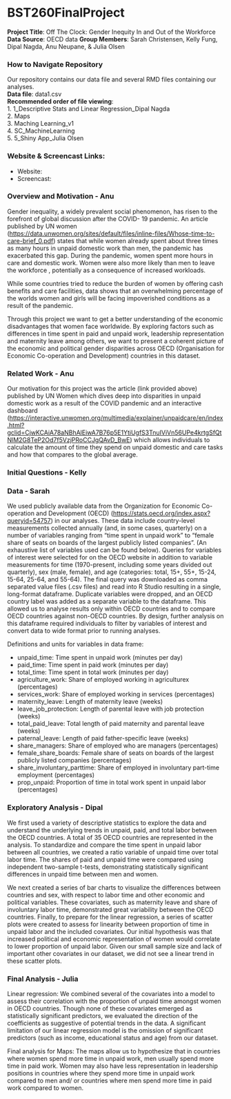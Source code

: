 # BST260FinalProject

**Project Title**: Off The Clock: Gender Inequity In and Out of the Workforce
**Data Source**: OECD data
**Group Members**: Sarah Christensen, Kelly Fung, Dipal Nagda, Anu Neupane, & Julia Olsen

### How to Navigate Repository
Our repository contains our data file and several RMD files containing our analyses.  
**Data file**: data1.csv  
**Recommended order of file viewing**:  
      1. 1_Descriptive Stats and Linear Regression_Dipal Nagda  
      2. Maps  
      3. Maching Learning_v1  
      4. SC_MachineLearning  
      5. 5_Shiny App_Julia Olsen  

### Website & Screencast Links:
- Website:
- Screencast:

### Overview and Motivation - Anu
Gender inequality, a widely prevalent social phenomenon, has risen to the forefront of global discussion after the COVID- 19 pandemic. An article published by UN women (https://data.unwomen.org/sites/default/files/inline-files/Whose-time-to-care-brief_0.pdf) states that while women already spent about three times as many hours in unpaid domestic work than men, the pandemic has exacerbated this gap. During the pandemic, women spent more hours in care and domestic work. Women were also more likely than men to leave the workforce , potentially as a consequence of increased workloads. 

While some countries tried to reduce the burden of women by offering cash benefits and care facilities, data shows that an overwhelming percentage of the worlds women and girls will be facing impoverished conditions as a result of the pandemic. 

Through this project we want to get a better understanding of the economic disadvantages that women face worldwide. By exploring factors such as differences in time spent in paid and unpaid work, leadership representation and maternity leave among others, we want to present a coherent picture of the economic and political gender disparities across OECD (Organisation for Economic Co-operation and Development) countries in this dataset. 

### Related Work - Anu 

Our motivation for this project was the article (link provided above) published by UN Women which dives deep into disparities in unpaid domestic work as a result of the COVID pandemic and an interactive dashboard (https://interactive.unwomen.org/multimedia/explainer/unpaidcare/en/index.html?gclid=CjwKCAiA78aNBhAlEiwA7B76p5E1YtiUgfS3TnuIViVn56UPe4krtgSfQtNlM2G8TeP2Od7f5VzjPRoCCJgQAvD_BwE) which allows individuals to calculate the amount of time they spend on unpaid domestic and care tasks and how that compares to the global average. 

### Initial Questions - Kelly


### Data - Sarah

We used publicly available data from the Organization for Economic Co-operation and Development (OECD)  (https://stats.oecd.org/index.aspx?queryid=54757) in our analyses. These data include country-level measurements collected annually (and, in some cases, quarterly) on a number of variables ranging from “time spent in unpaid work” to “female share of seats on boards of the largest publicly listed companies”. (An exhaustive list of variables used can be found below). Queries for variables of interest were selected for on the OECD website in addition to variable measurements for time (1970-present, including some years divided out quarterly), sex (male, female), and age (categories: total, 15+, 55+, 15-24, 15-64, 25-64, and 55-64). The final query was downloaded as comma separated value files (.csv files) and read into R Studio resulting in a single, long-format dataframe. Duplicate variables were dropped, and an OECD country label was added as a separate variable to the dataframe. This allowed us to analyse results only within OECD countries and to compare OECD countries against non-OECD countries. By design, further analysis on this dataframe required individuals to filter by variables of interest and convert data to wide format prior to running analyses. 

Definitions and units for variables in data frame:

- unpaid_time: Time spent in unpaid work (minutes per day)
- paid_time: Time spent in paid work (minutes per day)
- total_time: Time spent in total work (minutes per day)
- agriculture_work: Share of employed working in agriculturex (percentages)
- services_work: Share of employed working in services (percentages)       
- maternity_leave: Length of maternity leave (weeks)
- leave_job_protection: Length of parental leave with job protection (weeks)
- total_paid_leave: Total length of paid maternity and parental leave (weeks)
- paternal_leave: Length of paid father-specific leave (weeks)
- share_managers: Share of employed who are managers (percentages)
- female_share_boards: Female share of seats on boards of the largest publicly listed companies (percentages)
- share_involuntary_parttime: Share of employed in involuntary part-time employment (percentages)
- prop_unpaid: Proportion of time in total work spent in unpaid labor (percentages) 

### Exploratory Analysis - Dipal

We first used a variety of descriptive statistics to explore the data and understand the underlying trends in unpaid, paid, and total labor between the OECD countries. A total of 35 OECD countries are represented in the analysis. To standardize and compare the time spent in unpaid labor between all countries, we created a ratio variable of unpaid time over total labor time. The shares of paid and unpaid time were compared using independent two-sample t-tests, demonstrating statistically significant differences in unpaid time between men and women. 

We next created a series of bar charts to visualize the differences between countries and sex, with respect to labor time and other economic and political variables. These covariates, such as maternity leave and share of involuntary labor time, demonstrated great variability between the OECD countries. Finally, to prepare for the linear regression, a series of scatter plots were created to assess for linearity between proportion of time in unpaid labor and the included covariates. Our initial hypothesis was that increased political and economic representation of women would correlate to lower proportion of unpaid labor. Given our small sample size and lack of important other covariates in our dataset, we did not see a linear trend in these scatter plots.

### Final Analysis - Julia

Linear regression: We combined several of the covariates into a model to assess their correlation with the proportion of unpaid time amongst women in OECD countries. Though none of these covariates emerged as statistically significant predictors, we evaluated the direction of the coefficients as suggestive of potential trends in the data. A significant limitation of our linear regression model is the omission of significant predictors (such as income, educational status and age) from our dataset.

Final analysis for Maps: The maps allow us to hypothesize that in countries where women spend more time in unpaid work, men usually spend more time in paid work. Women may also have less representation in leadership positions in countries where they spend more time in unpaid work compared to men and/ or countries where men spend more time in paid work compared to women. 

